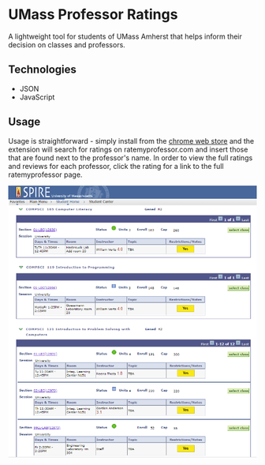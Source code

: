 # UMass Professor Ratings
A lightweight tool for students of UMass Amherst that helps inform their decision on classes and professors.

## Technologies
* JSON
* JavaScript

## Usage
Usage is straightforward - simply install from the [chrome web store](https://chrome.google.com/webstore/detail/umass-professor-ratings/cfcmdmblcnnoppgldifmihbmpeneplbi/) and the extension will search for ratings on ratemyprofessor.com and insert those that are found next to the professor's name.
In order to view the full ratings and reviews for each professor, click the rating for a link to the full ratemyprofessor page.

![](https://github.com/anthonyrotiroti/UMass-Professor-Ratings/blob/master/Demo.PNG)
